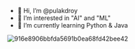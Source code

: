 - 👋 Hi, I’m @pulakdroy
- 👀 I’m interested in "AI" and "ML"
- 🌱 I’m currently learning Python & Java


![916e8906bbfda5691b0ea68fd42bee42](https://github.com/pulakdroy/pulakdroy/assets/44415343/9c3f2968-f9de-4a60-80f7-59e02e1d32f1)

<!---
pulakdroy/pulakdroy is a ✨ special ✨ repository because its `README.md` (this file) appears on your GitHub profile.
You can click the Preview link to take a look at your changes.
--->
